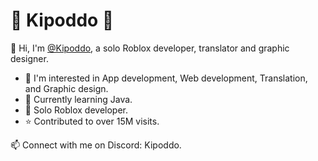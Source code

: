# 🐸 Kipoddo 🐸

👋 Hi, I'm [@Kipoddo](https://github.com/Kipoddo), a solo Roblox developer, translator and graphic designer.

- 👀 I'm interested in App development, Web development, Translation, and Graphic design.
- 🌱 Currently learning Java.
- :hammer: Solo Roblox developer.
- :star: Contributed to over 15M visits.

📫 Connect with me on Discord: Kipoddo.

<!---
Kipoddo/Kipoddo is a ✨ special ✨ repository because its `README.md` (this file) appears on your GitHub profile.
You can click the Preview link to take a look at your changes.
--->
